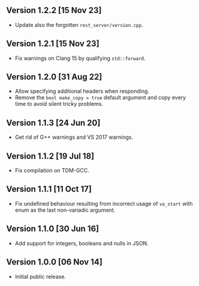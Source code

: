 Version 1.2.2 [15 Nov 23]
-------------------------
- Update also the forgotten `rest_server/version.cpp`.


Version 1.2.1 [15 Nov 23]
-------------------------
- Fix warnings on Clang 15 by qualifying `std::forward`.


Version 1.2.0 [31 Aug 22]
-------------------------
- Allow specifying additional headers when responding.
- Remove the `bool make_copy = true` default argument and copy
  every time to avoid silent tricky problems.


Version 1.1.3 [24 Jun 20]
-------------------------
- Get rid of G++ warnings and VS 2017 warnings.


Version 1.1.2 [19 Jul 18]
-------------------------
- Fix compilation on TDM-GCC.


Version 1.1.1 [11 Oct 17]
-------------------------
- Fix undefined behaviour resulting from incorrect usage
  of `va_start` with enum as the last non-variadic argument.


Version 1.1.0 [30 Jun 16]
-------------------------
- Add support for integers, booleans and nulls in JSON.


Version 1.0.0 [06 Nov 14]
-------------------------
- Initial public release.
